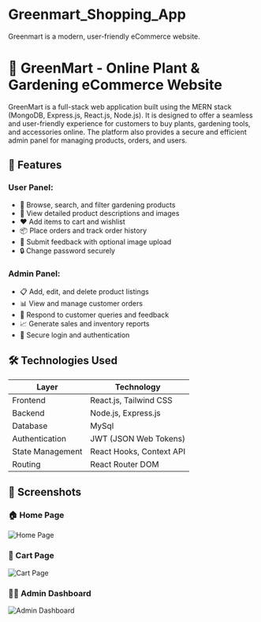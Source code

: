 # Greenmart_Shopping_App
Greenmart is a modern, user-friendly eCommerce website.
# 🌿 GreenMart - Online Plant & Gardening eCommerce Website

GreenMart is a full-stack web application built using the MERN stack (MongoDB, Express.js, React.js, Node.js). It is designed to offer a seamless and user-friendly experience for customers to buy plants, gardening tools, and accessories online. The platform also provides a secure and efficient admin panel for managing products, orders, and users.

## 🚀 Features

### User Panel:
- 🛒 Browse, search, and filter gardening products
- 📝 View detailed product descriptions and images
- ❤️ Add items to cart and wishlist
- 📦 Place orders and track order history
- 💬 Submit feedback with optional image upload
- 🔒 Change password securely

### Admin Panel:
- 📋 Add, edit, and delete product listings
- 📊 View and manage customer orders
- 🔧 Respond to customer queries and feedback
- 📈 Generate sales and inventory reports
- 🔐 Secure login and authentication

## 🛠️ Technologies Used

| Layer       | Technology               |
|-------------|---------------------------|
| Frontend    | React.js, Tailwind CSS     |
| Backend     | Node.js, Express.js        |
| Database    | MySql                    |
| Authentication | JWT (JSON Web Tokens) |
| State Management | React Hooks, Context API |
| Routing     | React Router DOM           |

## 📸 Screenshots

### 🏠 Home Page
![Home Page](./Screenshot/home.png)

### 🛒 Cart Page
![Cart Page](./Screenshot/cart.png)

### 🧑‍💼 Admin Dashboard
![Admin Dashboard](./Screenshot/admin-dashboard.png)



